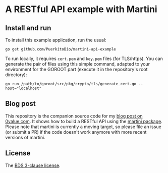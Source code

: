 # A RESTful API example with Martini

## Install and run

To install this example application, run the usual:

`go get github.com/PuerkitoBio/martini-api-example`

To run locally, it requires `cert.pem` and `key.pem` files (for TLS/https). You can generate the pair of files using this simple command, adapted to your environment for the GOROOT part (execute it in the repository's root directory):

`go run /path/to/goroot/src/pkg/crypto/tls/generate_cert.go --host="localhost"`

## Blog post

This repository is the companion source code for my [blog post on 0value.com][blog]. It shows how to build a RESTful API using the [martini package][martini]. Please note that martini is currently a moving target, so please file an issue (or submit a PR) if the code doesn't work anymore with more recent versions of martini.

## License

The [BDS 3-clause license][bsd].

[martini]: https://github.com/codegangsta/martini
[blog]: http://0value.com/build-a-restful-API-with-Martini
[bsd]: http://opensource.org/licenses/BSD-3-Clause
